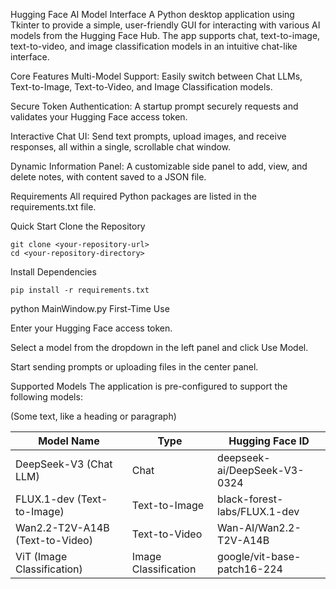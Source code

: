 Hugging Face AI Model Interface
A Python desktop application using Tkinter to provide a simple, user-friendly GUI for interacting with various AI models from the Hugging Face Hub. The app supports chat, text-to-image, text-to-video, and image classification models in an intuitive chat-like interface.

Core Features
Multi-Model Support: Easily switch between Chat LLMs, Text-to-Image, Text-to-Video, and Image Classification models.

Secure Token Authentication: A startup prompt securely requests and validates your Hugging Face access token.

Interactive Chat UI: Send text prompts, upload images, and receive responses, all within a single, scrollable chat window.

Dynamic Information Panel: A customizable side panel to add, view, and delete notes, with content saved to a JSON file.

Requirements
All required Python packages are listed in the requirements.txt file.

Quick Start
Clone the Repository

```
git clone <your-repository-url>
cd <your-repository-directory>

```

Install Dependencies
```
pip install -r requirements.txt
```

python MainWindow.py
First-Time Use

Enter your Hugging Face access token.

Select a model from the dropdown in the left panel and click Use Model.

Start sending prompts or uploading files in the center panel.

Supported Models
The application is pre-configured to support the following models:

(Some text, like a heading or paragraph)

| Model Name                        | Type                  | Hugging Face ID              | 
| -----                             | -----                 | -----                        |      
| DeepSeek-V3 (Chat LLM)            | Chat                  | deepseek-ai/DeepSeek-V3-0324 | 
| FLUX.1-dev (Text-to-Image)        | Text-to-Image         | black-forest-labs/FLUX.1-dev | 
| Wan2.2-T2V-A14B (Text-to-Video)   | Text-to-Video         | Wan-AI/Wan2.2-T2V-A14B       | 
| ViT (Image Classification)        | Image Classification  | google/vit-base-patch16-224  | 
